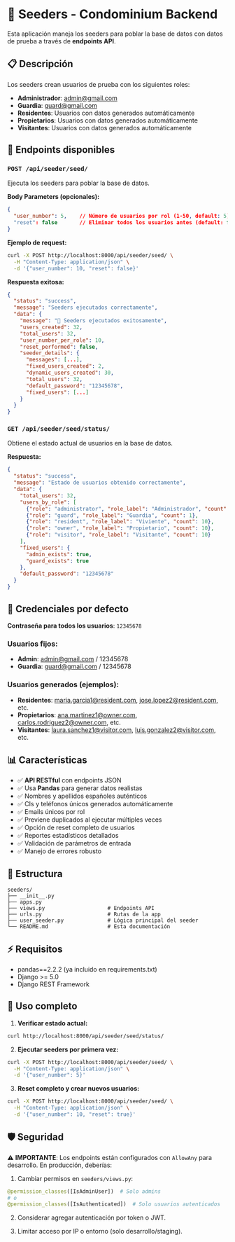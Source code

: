 # 🌱 Seeders - Condominium Backend

Esta aplicación maneja los seeders para poblar la base de datos con datos de prueba a través de **endpoints API**.

## 📋 Descripción

Los seeders crean usuarios de prueba con los siguientes roles:
- **Administrador**: admin@gmail.com
- **Guardia**: guard@gmail.com  
- **Residentes**: Usuarios con datos generados automáticamente
- **Propietarios**: Usuarios con datos generados automáticamente
- **Visitantes**: Usuarios con datos generados automáticamente

## 🚀 Endpoints disponibles

### `POST /api/seeder/seed/`
Ejecuta los seeders para poblar la base de datos.

**Body Parameters (opcionales):**
```json
{
  "user_number": 5,    // Número de usuarios por rol (1-50, default: 5)
  "reset": false       // Eliminar todos los usuarios antes (default: false)
}
```

**Ejemplo de request:**
```bash
curl -X POST http://localhost:8000/api/seeder/seed/ \
  -H "Content-Type: application/json" \
  -d '{"user_number": 10, "reset": false}'
```

**Respuesta exitosa:**
```json
{
  "status": "success",
  "message": "Seeders ejecutados correctamente",
  "data": {
    "message": "🎉 Seeders ejecutados exitosamente",
    "users_created": 32,
    "total_users": 32,
    "user_number_per_role": 10,
    "reset_performed": false,
    "seeder_details": {
      "messages": [...],
      "fixed_users_created": 2,
      "dynamic_users_created": 30,
      "total_users": 32,
      "default_password": "12345678",
      "fixed_users": [...]
    }
  }
}
```

### `GET /api/seeder/seed/status/`
Obtiene el estado actual de usuarios en la base de datos.

**Respuesta:**
```json
{
  "status": "success",
  "message": "Estado de usuarios obtenido correctamente",
  "data": {
    "total_users": 32,
    "users_by_role": [
      {"role": "administrator", "role_label": "Administrador", "count": 1},
      {"role": "guard", "role_label": "Guardia", "count": 1},
      {"role": "resident", "role_label": "Viviente", "count": 10},
      {"role": "owner", "role_label": "Propietario", "count": 10},
      {"role": "visitor", "role_label": "Visitante", "count": 10}
    ],
    "fixed_users": {
      "admin_exists": true,
      "guard_exists": true
    },
    "default_password": "12345678"
  }
}
```

## 🔑 Credenciales por defecto

**Contraseña para todos los usuarios**: `12345678`

### Usuarios fijos:
- **Admin**: admin@gmail.com / 12345678
- **Guardia**: guard@gmail.com / 12345678

### Usuarios generados (ejemplos):
- **Residentes**: maria.garcia1@resident.com, jose.lopez2@resident.com, etc.
- **Propietarios**: ana.martinez1@owner.com, carlos.rodriguez2@owner.com, etc.
- **Visitantes**: laura.sanchez1@visitor.com, luis.gonzalez2@visitor.com, etc.

## 📊 Características

- ✅ **API RESTful** con endpoints JSON
- ✅ Usa **Pandas** para generar datos realistas
- ✅ Nombres y apellidos españoles auténticos
- ✅ CIs y teléfonos únicos generados automáticamente
- ✅ Emails únicos por rol
- ✅ Previene duplicados al ejecutar múltiples veces
- ✅ Opción de reset completo de usuarios
- ✅ Reportes estadísticos detallados
- ✅ Validación de parámetros de entrada
- ✅ Manejo de errores robusto

## 📁 Estructura

```
seeders/
├── __init__.py
├── apps.py
├── views.py                    # Endpoints API
├── urls.py                     # Rutas de la app
├── user_seeder.py              # Lógica principal del seeder
└── README.md                   # Esta documentación
```

## ⚡ Requisitos

- pandas==2.2.2 (ya incluido en requirements.txt)
- Django >= 5.0
- Django REST Framework

## 🔄 Uso completo

1. **Verificar estado actual:**
```bash
curl http://localhost:8000/api/seeder/seed/status/
```

2. **Ejecutar seeders por primera vez:**
```bash
curl -X POST http://localhost:8000/api/seeder/seed/ \
  -H "Content-Type: application/json" \
  -d '{"user_number": 5}'
```

3. **Reset completo y crear nuevos usuarios:**
```bash
curl -X POST http://localhost:8000/api/seeder/seed/ \
  -H "Content-Type: application/json" \
  -d '{"user_number": 10, "reset": true}'
```

## 🛡️ Seguridad

⚠️ **IMPORTANTE**: Los endpoints están configurados con `AllowAny` para desarrollo. En producción, deberías:

1. Cambiar permisos en `seeders/views.py`:
```python
@permission_classes([IsAdminUser])  # Solo admins
# o
@permission_classes([IsAuthenticated])  # Solo usuarios autenticados
```

2. Considerar agregar autenticación por token o JWT.

3. Limitar acceso por IP o entorno (solo desarrollo/staging).